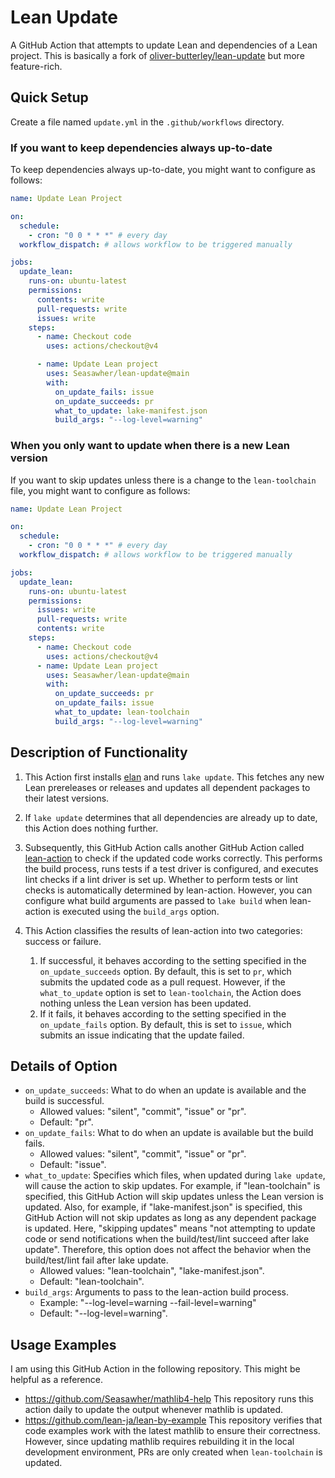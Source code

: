 # Lean Update

A GitHub Action that attempts to update Lean and dependencies of a Lean project. This is basically a fork of [oliver-butterley/lean-update](https://github.com/oliver-butterley/lean-update) but more feature-rich.

## Quick Setup

Create a file named `update.yml` in the `.github/workflows` directory.

### If you want to keep dependencies always up-to-date

To keep dependencies always up-to-date, you might want to configure as follows:

```yml
name: Update Lean Project

on:
  schedule:
    - cron: "0 0 * * *" # every day
  workflow_dispatch: # allows workflow to be triggered manually

jobs:
  update_lean:
    runs-on: ubuntu-latest
    permissions:
      contents: write
      pull-requests: write
      issues: write
    steps:
      - name: Checkout code
        uses: actions/checkout@v4

      - name: Update Lean project
        uses: Seasawher/lean-update@main
        with:
          on_update_fails: issue
          on_update_succeeds: pr
          what_to_update: lake-manifest.json
          build_args: "--log-level=warning"
```

### When you only want to update when there is a new Lean version

If you want to skip updates unless there is a change to the `lean-toolchain` file, you might want to configure as follows:

```yml
name: Update Lean Project

on:
  schedule:
    - cron: "0 0 * * *" # every day
  workflow_dispatch: # allows workflow to be triggered manually

jobs:
  update_lean:
    runs-on: ubuntu-latest
    permissions:
      issues: write
      pull-requests: write
      contents: write
    steps:
      - name: Checkout code
        uses: actions/checkout@v4
      - name: Update Lean project
        uses: Seasawher/lean-update@main
        with:
          on_update_succeeds: pr
          on_update_fails: issue
          what_to_update: lean-toolchain
          build_args: "--log-level=warning"
```

## Description of Functionality

1. This Action first installs [elan](https://github.com/leanprover/elan) and runs `lake update`. This fetches any new Lean prereleases or releases and updates all dependent packages to their latest versions.

1. If `lake update` determines that all dependencies are already up to date, this Action does nothing further.

1. Subsequently, this GitHub Action calls another GitHub Action called [lean-action](https://github.com/leanprover/lean-action) to check if the updated code works correctly. This performs the build process, runs tests if a test driver is configured, and executes lint checks if a lint driver is set up. Whether to perform tests or lint checks is automatically determined by lean-action. However, you can configure what build arguments are passed to `lake build` when lean-action is executed using the `build_args` option.

1. This Action classifies the results of lean-action into two categories: success or failure.
    1. If successful, it behaves according to the setting specified in the `on_update_succeeds` option. By default, this is set to `pr`, which submits the updated code as a pull request. However, if the `what_to_update` option is set to `lean-toolchain`, the Action does nothing unless the Lean version has been updated.
    1. If it fails, it behaves according to the setting specified in the `on_update_fails` option. By default, this is set to `issue`, which submits an issue indicating that the update failed.

## Details of Option

* `on_update_succeeds`: What to do when an update is available and the build is successful.
    * Allowed values: "silent", "commit", "issue" or "pr".
    * Default: "pr".
* `on_update_fails`: What to do when an update is available but the build fails.
    * Allowed values: "silent", "commit", "issue" or "pr".
    * Default: "issue".
* `what_to_update`: Specifies which files, when updated during `lake update`, will cause the action to skip updates. For example, if "lean-toolchain" is specified, this GitHub Action will skip updates unless the Lean version is updated. Also, for example, if "lake-manifest.json" is specified, this GitHub Action will not skip updates as long as any dependent package is updated. Here, "skipping updates" means "not attempting to update code or send notifications when the build/test/lint succeed after lake update". Therefore, this option does not affect the behavior when the build/test/lint fail after lake update.
    * Allowed values: "lean-toolchain", "lake-manifest.json".
    * Default: "lean-toolchain".
* `build_args`: Arguments to pass to the lean-action build process.
    * Example: "--log-level=warning --fail-level=warning"
    * Default: "--log-level=warning".

## Usage Examples

I am using this GitHub Action in the following repository. This might be helpful as a reference.

* <https://github.com/Seasawher/mathlib4-help> This repository runs this action daily to update the output whenever mathlib is updated.
* <https://github.com/lean-ja/lean-by-example> This repository verifies that code examples work with the latest mathlib to ensure their correctness. However, since updating mathlib requires rebuilding it in the local development environment, PRs are only created when `lean-toolchain` is updated.

